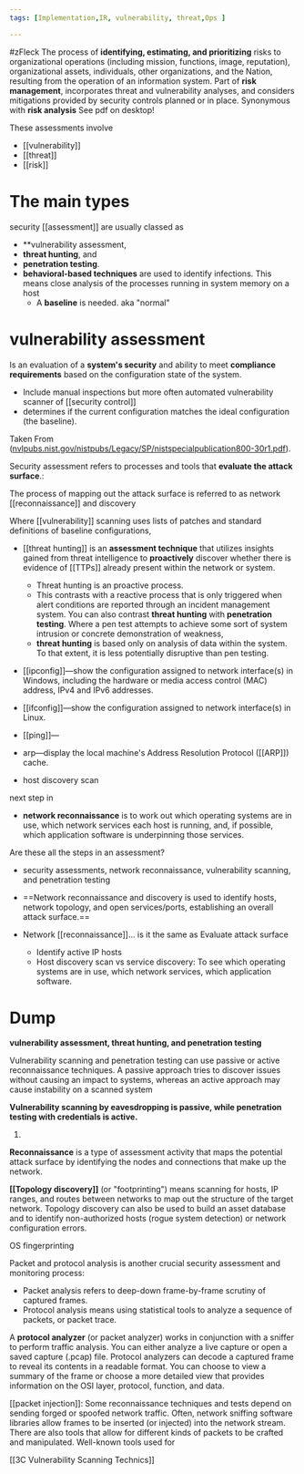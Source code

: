 ```yaml
---
tags: [Implementation,IR, vulnerability, threat,Ops ]

---
```

#zFleck
The process of **identifying, estimating, and prioritizing** risks to organizational operations (including mission, functions, image, reputation), organizational assets, individuals, other organizations, and the Nation, resulting from the operation of an information system. Part of **risk management**, incorporates threat and vulnerability analyses, and considers mitigations provided by security controls planned or in place. Synonymous with **risk analysis**
See pdf on desktop!

These assessments involve 
- [[vulnerability]]
- [[threat]]
- [[risk]]


# The main types
security [[assessment]]  are usually classed as 
- **vulnerability assessment, 
- **threat hunting**, and 
- **penetration testing**. 
- **behavioral-based techniques** are used to identify infections. This means close analysis of the processes running in system memory on a host
	- A **baseline** is needed. aka "normal"

# vulnerability assessment
Is an evaluation of a **system's security** and ability to meet **compliance requirements** based on the configuration state of the system.

- Include manual inspections but more often automated vulnerability scanner of [[security control]]
- determines if the current configuration matches the ideal configuration (the baseline). 
 


Taken From
([nvlpubs.nist.gov/nistpubs/Legacy/SP/nistspecialpublication800-30r1.pdf](https://wmx-api-production.s3.amazonaws.com/courses/5731/supplementary/nistspecialpublication800-30r1.pdf)).

Security assessment refers to processes and tools that **evaluate the attack surface**.:

 The process of mapping out the attack surface is referred to as network [[reconnaissance]] and discovery

Where [[vulnerability]] scanning uses lists of patches and standard definitions of baseline configurations,
- [[threat hunting]] is an **assessment technique** that utilizes insights gained from threat intelligence to **proactively** discover whether there is evidence of [[TTPs]] already present within the network or system. 
	- Threat hunting is an proactive process.
	- This contrasts with a reactive process  that is only triggered when alert conditions are reported through an incident management system. You can also contrast **threat hunting** with **penetration testing**. Where a pen test attempts to achieve some sort of system intrusion or concrete demonstration of weakness,
	-  **threat hunting** is based only on analysis of data within the system. To that extent, it is less potentially disruptive than pen testing.

 

 
-   [[ipconfig]]—show the configuration assigned to network interface(s) in Windows, including the hardware or media access control (MAC) address, IPv4 and IPv6 addresses.
-   [[ifconfig]]—show the configuration assigned to network interface(s) in Linux.
-   [[ping]]—
-   arp—display the local machine's Address Resolution Protocol ([[ARP]]) cache.
-   host discovery scan

next step in
- **network reconnaissance** is to work out which operating systems are in use, which network services each host is running, and, if possible, which application software is underpinning those services.

Are these all the steps in an assessment?
- security assessments, network reconnaissance, vulnerability scanning, and penetration testing
- ==Network reconnaissance and discovery is used to identify hosts, network topology, and open services/ports, establishing an overall attack surface.==

- Network [[reconnaissance]]... is it the same as Evaluate attack surface 
	- Identify active IP hosts
	- Host discovery scan vs service discovery:  To see which operating systems are in use, which network services, which application software.


# Dump
**vulnerability assessment, threat hunting, and penetration testing**
 
 Vulnerability scanning and penetration testing can use passive or active reconnaissance techniques. A passive approach tries to discover issues without causing an impact to systems, whereas an active approach may cause instability on a scanned system
 
 **Vulnerability scanning by eavesdropping is passive, while penetration testing with credentials is active.**
 
 
 1.
 **Reconnaissance** is a type of assessment activity that maps the potential attack surface by identifying the nodes and connections that make up the network.
 
 **[[Topology discovery]]** (or "footprinting") means scanning for hosts, IP ranges, and routes between networks to map out the structure of the target network. Topology discovery can also be used to build an asset database and to identify non-authorized hosts (rogue system detection) or network configuration errors.
 
 OS fingerprinting
 
 Packet and protocol analysis is another crucial security assessment and monitoring process:
 -   Packet analysis refers to deep-down frame-by-frame scrutiny of captured frames.
-   Protocol analysis means using statistical tools to analyze a sequence of packets, or packet trace.

A **protocol analyzer** (or packet analyzer) works in conjunction with a sniffer to perform traffic analysis. You can either analyze a live capture or open a saved capture (.pcap) file. Protocol analyzers can decode a captured frame to reveal its contents in a readable format. You can choose to view a summary of the frame or choose a more detailed view that provides information on the OSI layer, protocol, function, and data.

[[packet injection]]: Some reconnaissance techniques and tests depend on sending forged or spoofed network traffic. Often, network sniffing software libraries allow frames to be inserted (or injected) into the network stream. There are also tools that allow for different kinds of packets to be crafted and manipulated. Well-known tools used for 

[[3C  Vulnerability Scanning Technics]]